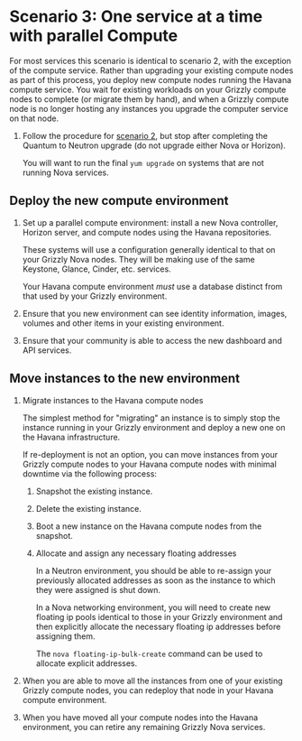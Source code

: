 # Scenario 3: One service at a time with parallel Compute

For most services this scenario is identical to scenario 2, with the
exception of the compute service.  Rather than upgrading your existing
compute nodes as part of this process, you deploy new compute nodes
running the Havana compute service.  You wait for existing workloads
on your Grizzly compute nodes to complete (or migrate them by hand),
and when a Grizzly compute node is no longer hosting any instances you
upgrade the computer service on that node.

1. Follow the procedure for [scenario 2][s2], but stop after completing
   the Quantum to Neutron upgrade (do not upgrade either Nova or
   Horizon).

   You will want to run the final `yum upgrade` on systems that are
   not running Nova services.

## Deploy the new compute environment

1. Set up a parallel compute environment: install a new Nova controller, Horizon server, and compute nodes using the Havana repositories.

     These systems will use a configuration generally identical to that
     on your Grizzly Nova nodes.  They will be making use of the
     same Keystone, Glance, Cinder, etc. services.

     Your Havana compute environment *must* use a database
     distinct from that used by your Grizzly environment.

1. Ensure that you new environment can see identity information,
   images, volumes and other items in your existing environment.

1. Ensure that your community is able to access the new dashboard and
   API services.

## Move instances to the new environment

1. Migrate instances to the Havana compute nodes

     The simplest method for "migrating" an instance is to simply
     stop the instance running in your Grizzly environment and deploy
     a new one on the Havana infrastructure.

     If re-deployment is not an option, you can move instances from
     your Grizzly compute nodes to your Havana compute nodes with
     minimal downtime via the following process:
     
     1. Snapshot the existing instance.
     1. Delete the existing instance.
     1. Boot a new instance on the Havana compute nodes from the
        snapshot.
     1. Allocate and assign any necessary floating addresses

          In a Neutron environment, you should be able to re-assign
          your previously allocated addresses as soon as the instance
          to which they were assigned is shut down.

          In a Nova networking environment, you will need to create
          new floating ip pools identical to those in your Grizzly
          environment and then explicitly allocate the necessary
          floating ip addresses before assigning them.

          The `nova floating-ip-bulk-create` command can be used to
          allocate explicit addresses.

1. When you are able to move all the instances from one of your
   existing Grizzly compute nodes, you can redeploy that node in your
   Havana compute environment.

1. When you have moved all your compute nodes into the Havana
   environment, you can retire any remaining Grizzly Nova services.

[s2]: upgrade-2.html

